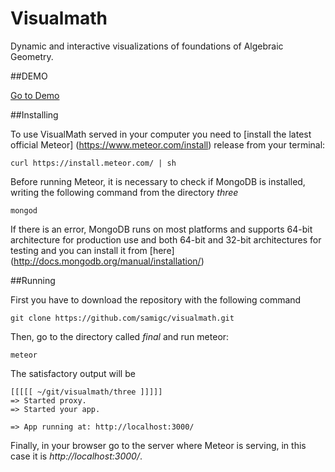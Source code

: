 # Visualmath
Dynamic and interactive visualizations of foundations of Algebraic Geometry.

##DEMO

[Go to Demo](http://visualmath.meteor.com/vm)

##Installing 

To use VisualMath served in your computer you need to [install the latest official Meteor] (https://www.meteor.com/install) release from your terminal:

``` curl https://install.meteor.com/ | sh ```

Before running Meteor, it is necessary to check if MongoDB is installed, writing the following command from the directory *three*

``` mongod ```

If there is an error,  MongoDB runs on most platforms and supports 64-bit architecture for production use and both 64-bit and 32-bit architectures for testing and you can install it from [here] (http://docs.mongodb.org/manual/installation/)

##Running

First you have to download the repository with the following command

```git clone https://github.com/samigc/visualmath.git ```

Then, go to the directory called *final* and run meteor:

``` meteor ```

The satisfactory output will be 

```
[[[[[ ~/git/visualmath/three ]]]]]    
=> Started proxy.                             
=> Started your app.                          

=> App running at: http://localhost:3000/
```
Finally, in your browser go to the server where Meteor is serving, in this case it is *http://localhost:3000/*.

